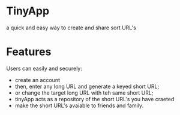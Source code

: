 # TinyApp
a quick and easy way to create and share sort URL's

# Features

Users can easily and securely:
 - create an account
 - then, enter any long URL and generate a keyed short URL;
 - or change the target long URL with teh same short URL;
 - tinyApp acts as a repository of the short URL's you have craeted
 - make the short URL's avaiable to friends and family.
 

